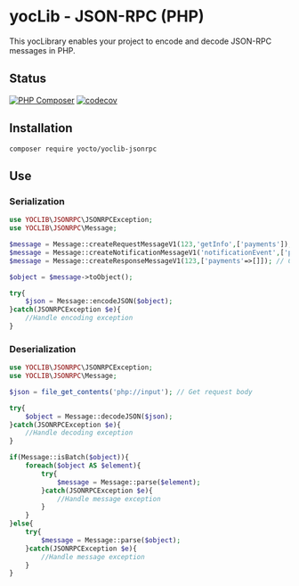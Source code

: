 # yocLib - JSON-RPC (PHP)

This yocLibrary enables your project to encode and decode JSON-RPC messages in PHP.

## Status

[![PHP Composer](https://github.com/yocto/yoclib-jsonrpc-php/actions/workflows/php.yml/badge.svg)](https://github.com/yocto/yoclib-jsonrpc-php/actions/workflows/php.yml)
[![codecov](https://codecov.io/gh/yocto/yoclib-jsonrpc-php/graph/badge.svg?token=CVJJGTZJ1X)](https://codecov.io/gh/yocto/yoclib-jsonrpc-php)

## Installation

`composer require yocto/yoclib-jsonrpc`

## Use

### Serialization

```php
use YOCLIB\JSONRPC\JSONRPCException;
use YOCLIB\JSONRPC\Message;

$message = Message::createRequestMessageV1(123,'getInfo',['payments']); // Create request (version 1.0)
$message = Message::createNotificationMessageV1('notificationEvent',['payed']); // Create notification (version 1.0)
$message = Message::createResponseMessageV1(123,['payments'=>[]]); // Create response (version 1.0)

$object = $message->toObject();

try{
    $json = Message::encodeJSON($object);
}catch(JSONRPCException $e){
    //Handle encoding exception
}
```

### Deserialization

```php
use YOCLIB\JSONRPC\JSONRPCException;
use YOCLIB\JSONRPC\Message;

$json = file_get_contents('php://input'); // Get request body

try{
    $object = Message::decodeJSON($json);
}catch(JSONRPCException $e){
    //Handle decoding exception
}

if(Message::isBatch($object)){
    foreach($object AS $element){
        try{
            $message = Message::parse($element);
        }catch(JSONRPCException $e){
            //Handle message exception
        }
    }
}else{
    try{
        $message = Message::parse($object);
    }catch(JSONRPCException $e){
        //Handle message exception
    }
}
```